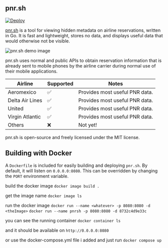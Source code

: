## pnr.sh

[![Deploy](https://www.herokucdn.com/deploy/button.svg)](https://heroku.com/deploy)

[pnr.sh](https://pnr.sh) is a tool for viewing hidden metadata on airline reservations, written in Go. It is fast and lightweight, stores no data, and displays useful data that would otherwise not be visible.

![pnr.sh demo image](.github/screenshot.png)

pnr.sh uses normal and public APIs to obtain reservation information that is already sent to mobile phones by the airline carrier during normal use of their mobile applications.

| Airline         | Supported | Notes                          |
| --------------- | --------- | ------------------------------ |
| Aeromexico      | ✅        | Provides most useful PNR data. |
| Delta Air Lines | ✅        | Provides most useful PNR data. |
| United          | ✅        | Provides most useful PNR data. |
| Virgin Atlantic | ✅        | Provides most useful PNR data. |
| Others          | ❌        | Not yet!                       |

pnr.sh is open-source and freely licensed under the MIT license.

## Building with Docker

A `Dockerfile` is included for easily building and deploying `pnr.sh`. By default, it will listen on `0.0.0.0:8080`. This can be overridden by changing the `PORT` environment variable.

build the docker image
`docker image build .`

get the image name
`docker image ls`

run the docker image
`docker run --name <whatever> -p 8080:8080 -d <theImage>`
`docker run --name pnrsh -p 8080:8080 -d 8732c4d9e33c`

you can see the running container
`docker container ls`

and it should be available on `http://0.0.0.0:8080`

or use the docker-compose.yml file i added and just run
`docker compose up`
